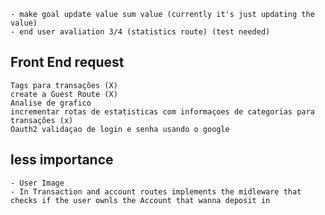 
    - make goal update value sum value (currently it's just updating the value)
    - end user avaliation 3/4 (statistics route) (test needed)

## Front End request

    Tags para transações (X)
    create a Guest Route (X)
    Analise de grafico
    incrementar rotas de estatisticas com informaçoes de categorias para transações (x)
    Oauth2 validaçao de login e senha usando o google 

## less importance
    - User Image
    - In Transaction and account routes implements the midleware that checks if the user ownls the Account that wanna deposit in 
